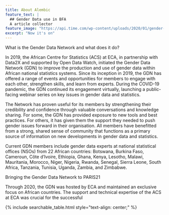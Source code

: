 ```yaml
---
title: About Alembic
feature_text: |
  ## Gender Data use in BFA
  A article collector
feature_image: "https://api.time.com/wp-content/uploads/2020/01/gender-data-gap-davos.jpg"
excerpt: "Now it's on"
---
```





What is the Gender Data Network and what does it do?

In 2019, the African Centre for Statistics (ACS) at ECA, in partnership with Data2X and supported by Open Data Watch, initiated the Gender Data Network (GDN) to improve the production and use of gender data within African national statistics systems. Since its inception in 2019, the GDN has offered a range of events and opportunities for members to engage with each other, strengthen skills, and learn from experts. During the COVID-19 pandemic, the GDN continued its engagement virtually, launching a public-facing webinar series on key issues in gender data and statistics.

The Network has proven useful for its members by strengthening their credibility and confidence through valuable conversations and knowledge sharing. For some, the GDN has provided exposure to new tools and best practices. For others, it has given them the support they needed to push gender issues forward in their organisation. All members have benefitted from a strong, shared sense of community that functions as a primary source of information on new developments in gender data and statistics.

Current GDN members include gender data experts at national statistical offices (NSOs) from 22 African countries: Botswana, Burkina Faso, Cameroun, Côte d’Ivoire, Ethiopia, Ghana, Kenya, Lesotho, Malawi, Mauritania, Morocco, Niger, Nigeria, Rwanda, Senegal, Sierra Leone, South Africa, Tanzania, Tunisia, Uganda, Zambia, and Zimbabwe.

Bringing the Gender Data Network to PARIS21

Through 2020, the GDN was hosted by ECA and maintained an exclusive focus on African countries. The support and technical expertise of the ACS at ECA was crucial for the successful 

{% include searchable_table.html style="text-align: center;" %}


